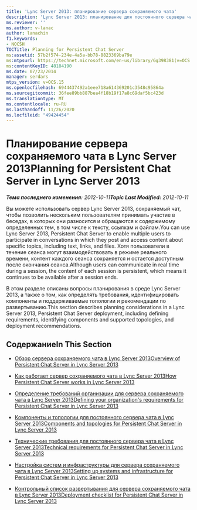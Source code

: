 ```yaml
---
title: 'Lync Server 2013: планирование сервера сохраняемого чата'
description: 'Lync Server 2013: планирование для постоянного сервера чата.'
ms.reviewer: ''
ms.author: v-lanac
author: lanachin
f1.keywords:
- NOCSH
TOCTitle: Planning for Persistent Chat Server
ms:assetid: 57b2f574-234e-4a5a-bb78-8823369ba79e
ms:mtpsurl: https://technet.microsoft.com/en-us/library/Gg398381(v=OCS.15)
ms:contentKeyID: 48184190
ms.date: 07/23/2014
manager: serdars
mtps_version: v=OCS.15
ms.openlocfilehash: 6944437492a1eee718a614369201c3548c95864a
ms.sourcegitcommit: 36fee89bb887bea4f18b19f17a8c69daf5bc423d
ms.translationtype: MT
ms.contentlocale: ru-RU
ms.lasthandoff: 11/26/2020
ms.locfileid: "49424454"
---
```

# <a name="planning-for-persistent-chat-server-in-lync-server-2013"></a><span data-ttu-id="08a2b-103">Планирование сервера сохраняемого чата в Lync Server 2013</span><span class="sxs-lookup"><span data-stu-id="08a2b-103">Planning for Persistent Chat Server in Lync Server 2013</span></span>

<div data-xmlns="http://www.w3.org/1999/xhtml">

<div class="topic" data-xmlns="http://www.w3.org/1999/xhtml" data-msxsl="urn:schemas-microsoft-com:xslt" data-cs="https://msdn.microsoft.com/">

<div data-asp="https://msdn2.microsoft.com/asp">



</div>

<div id="mainSection">

<div id="mainBody"><span data-ttu-id="08a2b-104">

<span> </span></span><span class="sxs-lookup"><span data-stu-id="08a2b-104">

<span> </span></span></span>

<span data-ttu-id="08a2b-105">_**Тема последнего изменения:** 2012-10-11_</span><span class="sxs-lookup"><span data-stu-id="08a2b-105">_**Topic Last Modified:** 2012-10-11_</span></span>

<span data-ttu-id="08a2b-106">Вы можете использовать сервер Lync Server 2013, сохраняемый чат, чтобы позволить нескольким пользователям принимать участие в беседах, в которых они разносится и обращаются к содержимому определенных тем, в том числе к тексту, ссылкам и файлам.</span><span class="sxs-lookup"><span data-stu-id="08a2b-106">You can use Lync Server 2013, Persistent Chat Server to enable multiple users to participate in conversations in which they post and access content about specific topics, including text, links, and files.</span></span> <span data-ttu-id="08a2b-107">Хотя пользователи в течение сеанса могут взаимодействовать в режиме реального времени, контент каждого сеанса сохраняется и остается доступным после окончания сеанса.</span><span class="sxs-lookup"><span data-stu-id="08a2b-107">Although users can communicate in real time during a session, the content of each session is persistent, which means it continues to be available after a session ends.</span></span>

<span data-ttu-id="08a2b-108">В этом разделе описаны вопросы планирования в среде Lync Server 2013, а также о том, как определять требования, идентифицировать компоненты и поддерживаемые топологии и рекомендации по развертыванию.</span><span class="sxs-lookup"><span data-stu-id="08a2b-108">This section describes planning considerations in a Lync Server 2013, Persistent Chat Server deployment, including defining requirements, identifying components and supported topologies, and deployment recommendations.</span></span>

<div>

## <a name="in-this-section"></a><span data-ttu-id="08a2b-109">Содержание</span><span class="sxs-lookup"><span data-stu-id="08a2b-109">In This Section</span></span>

  - [<span data-ttu-id="08a2b-110">Обзор сервера сохраняемого чата в Lync Server 2013</span><span class="sxs-lookup"><span data-stu-id="08a2b-110">Overview of Persistent Chat Server in Lync Server 2013</span></span>](lync-server-2013-overview-of-persistent-chat-server.md)

  - [<span data-ttu-id="08a2b-111">Как работает сервер сохраняемого чата в Lync Server 2013</span><span class="sxs-lookup"><span data-stu-id="08a2b-111">How Persistent Chat Server works in Lync Server 2013</span></span>](lync-server-2013-how-persistent-chat-server-works.md)

  - [<span data-ttu-id="08a2b-112">Определение требований организации для сервера сохраняемого чата в Lync Server 2013</span><span class="sxs-lookup"><span data-stu-id="08a2b-112">Defining your organization's requirements for Persistent Chat Server in Lync Server 2013</span></span>](lync-server-2013-defining-your-requirements-for-persistent-chat-server.md)

  - [<span data-ttu-id="08a2b-113">Компоненты и топологии для постоянного сервера чата в Lync Server 2013</span><span class="sxs-lookup"><span data-stu-id="08a2b-113">Components and topologies for Persistent Chat Server in Lync Server 2013</span></span>](lync-server-2013-components-and-topologies-for-persistent-chat-server.md)

  - [<span data-ttu-id="08a2b-114">Технические требования для постоянного сервера чата в Lync Server 2013</span><span class="sxs-lookup"><span data-stu-id="08a2b-114">Technical requirements for Persistent Chat Server in Lync Server 2013</span></span>](lync-server-2013-technical-requirements-for-persistent-chat-server.md)

  - [<span data-ttu-id="08a2b-115">Настройка систем и инфраструктуры для сервера сохраняемого чата в Lync Server 2013</span><span class="sxs-lookup"><span data-stu-id="08a2b-115">Setting up systems and infrastructure for Persistent Chat Server in Lync Server 2013</span></span>](lync-server-2013-setting-up-systems-and-infrastructure-for-persistent-chat-server.md)

  - [<span data-ttu-id="08a2b-116">Контрольный список развертывания для сервера сохраняемого чата в Lync Server 2013</span><span class="sxs-lookup"><span data-stu-id="08a2b-116">Deployment checklist for Persistent Chat Server in Lync Server 2013</span></span>](lync-server-2013-deployment-checklist-for-persistent-chat-server.md)

<span data-ttu-id="08a2b-117"></div>

</div>

<span> </span>

</div>

</div>

</span><span class="sxs-lookup"><span data-stu-id="08a2b-117"></div>

</div>

<span> </span>

</div>

</div>

</span></span></div>

